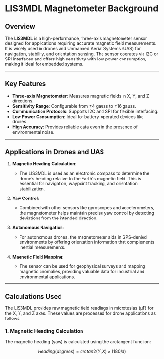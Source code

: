 # LIS3MDL Magnetometer Background

## Overview
The **LIS3MDL** is a high-performance, three-axis magnetometer sensor designed for applications requiring accurate magnetic field measurements. It is widely used in drones and Unmanned Aerial Systems (UAS) for navigation, stability, and orientation sensing. The sensor operates via I2C or SPI interfaces and offers high sensitivity with low power consumption, making it ideal for embedded systems.

---

## Key Features
- **Three-axis Magnetometer**: Measures magnetic fields in X, Y, and Z directions.
- **Sensitivity Range**: Configurable from ±4 gauss to ±16 gauss.
- **Communication Protocols**: Supports I2C and SPI for flexible interfacing.
- **Low Power Consumption**: Ideal for battery-operated devices like drones.
- **High Accuracy**: Provides reliable data even in the presence of environmental noise.

---

## Applications in Drones and UAS
1. **Magnetic Heading Calculation**:
   - The LIS3MDL is used as an electronic compass to determine the drone’s heading relative to the Earth's magnetic field. This is essential for navigation, waypoint tracking, and orientation stabilization.
   
2. **Yaw Control**:
   - Combined with other sensors like gyroscopes and accelerometers, the magnetometer helps maintain precise yaw control by detecting deviations from the intended direction.

3. **Autonomous Navigation**:
   - For autonomous drones, the magnetometer aids in GPS-denied environments by offering orientation information that complements inertial measurements.

4. **Magnetic Field Mapping**:
   - The sensor can be used for geophysical surveys and mapping magnetic anomalies, providing valuable data for industrial and environmental applications.

---

## Calculations Used
The LIS3MDL provides raw magnetic field readings in microteslas (µT) for the X, Y, and Z axes. These values are processed for drone applications as follows:

### 1. Magnetic Heading Calculation
The magnetic heading (yaw) is calculated using the arctangent function:

```math
Heading (degrees) = arctan2(Y, X) × (180 / π)
